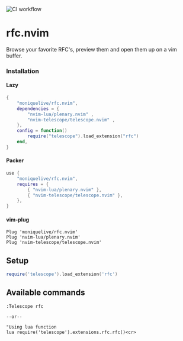 ![CI workflow](https://github.com/moniquelive/rfc.nvim/actions/workflows/ci.yml/badge.svg?event=push)

# rfc.nvim

Browse your favorite RFC's, preview them and open them up on a vim buffer.

### Installation

#### Lazy

```lua
{
    "moniquelive/rfc.nvim",
    dependencies = {
        "nvim-lua/plenary.nvim" ,
        "nvim-telescope/telescope.nvim" ,
    },
    config = function()
        require("telescope").load_extension("rfc")
    end,
}

```

#### Packer

```lua
use {
    "moniquelive/rfc.nvim",
    requires = {
        { "nvim-lua/plenary.nvim" },
        { "nvim-telescope/telescope.nvim" },
    },
}

```

#### vim-plug

```viml
Plug 'moniquelive/rfc.nvim'
Plug 'nvim-lua/plenary.nvim'
Plug 'nvim-telescope/telescope.nvim'

```

## Setup

```lua
require('telescope').load_extension('rfc')

```

## Available commands

```viml
:Telescope rfc

--or--

"Using lua function
lua require('telescope').extensions.rfc.rfc()<cr>

```
